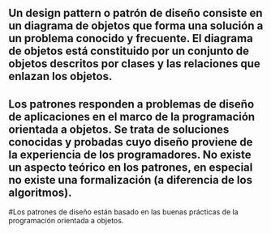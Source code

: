 ## Un design pattern o patrón de diseño consiste en un diagrama de objetos que forma una solución a un problema conocido y frecuente. El diagrama de objetos está constituido por un conjunto de objetos descritos por clases y las relaciones que enlazan los objetos.

## Los patrones responden a problemas de diseño de aplicaciones en el marco de la programación orientada a objetos. Se trata de soluciones conocidas y probadas cuyo diseño proviene de la experiencia de los programadores. No existe un aspecto teórico en los patrones, en especial no existe una formalización (a diferencia de los algoritmos).

#Los patrones de diseño están basado en las buenas prácticas de la programación orientada a objetos.
